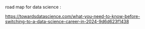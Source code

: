 road map for data science :

https://towardsdatascience.com/what-you-need-to-know-before-switching-to-a-data-science-career-in-2024-9d6d623f1438
